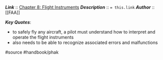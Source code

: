 ***Link***      :: [Chapter 8: Flight Instruments](https://www.faa.gov/sites/faa.gov/files/regulations_policies/handbooks_manuals/aviation/phak/10_phak_ch8.pdf)
***Description***      :: `= this.link`
***Author*** :: [[FAA]]

***Key Quotes***:
* to safely fly any aircraft, a pilot must understand how to interpret and operate the flight instruments
* also needs to be able to recognize associated errors and malfunctions

#source #handbook/phak 
